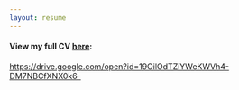 ```yaml
---
layout: resume
---
```


#### View my full CV [here](https://drive.google.com/open?id=19OilOdTZiYWeKWVh4-DM7NBCfXNX0k6-):  

<a href="https://drive.google.com/open?id=19OilOdTZiYWeKWVh4-DM7NBCfXNX0k6-">https://drive.google.com/open?id=19OilOdTZiYWeKWVh4-DM7NBCfXNX0k6-</a>
